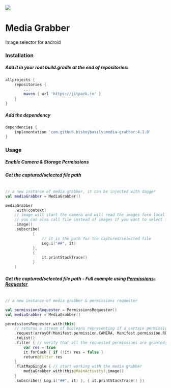[![](https://jitpack.io/v/bishoybasily/media-grabber.svg)](https://jitpack.io/#bishoybasily/media-grabber)

# Media Grabber
Image selector for android

### Installation

##### Add it in your root build.gradle at the end of repositories:

```groovy
allprojects {
    repositories {
        ...
        maven { url 'https://jitpack.io' }
    }
}
```

##### Add the dependency

```groovy
dependencies {
    implementation 'com.github.bishoybasily:media-grabber:4.1.0'
}
```

### Usage

##### Enable Camera & Storage Permissions

##### Get the captured/selected file path

```kotlin

// a new instance of media grabber, it can be injected with dagger
val mediaGrabber = MediaGrabber()

mediaGrabber
    .with(context)
    // image will start the camera and will read the images form local storage in a whatsapp-like view
    // you can also call file instead of images if you want to select from the local storage only without starting the camera
    .image() 
    .subscribe(
            {
                // it is the path for the captured/selected file
                Log.i("##", it)
            },
            {
                it.printStackTrace()
            }
    )

```

##### Get the captured/selected file path - Full example using [Permissions-Requester](https://github.com/bishoybasily/permissions-requester)

```kotlin

// a new instance of media grabber & permissions requester

val permissionsRequester = PermissionsRequester()
val mediaGrabber = MediaGrabber()

permissionsRequester.with(this)
    // returns a stream of booleans representing if a certain permissions is granted or not 
    .request(arrayOf(Manifest.permission.CAMERA, Manifest.permission.READ_EXTERNAL_STORAGE, Manifest.permission.WRITE_EXTERNAL_STORAGE))
    .toList()
    .filter { // verify that all the requested permissions are granted, or continue if you know what you're doing
        var res = true
        it.forEach { if (!it) res = false }
        return@filter res
    }
    .flatMapSingle { // start working with the media grabber
        mediaGrabber.with(this@MainActivity).image() 
    }
    .subscribe({ Log.i("##", it) }, { it.printStackTrace() })

```
